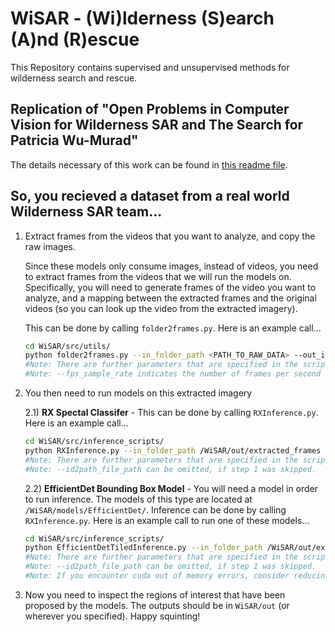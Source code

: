 # WiSAR - (Wi)lderness (S)earch (A)nd (R)escue 
This Repository contains supervised and unsupervised methods for wilderness search and rescue.

## Replication of "Open Problems in Computer Vision for Wilderness SAR and The Search for Patricia Wu-Murad"
The details necessary of this work can be found in [this readme file](https://github.tamu.edu/hrail/WiSAR/blob/ai-hadr-iccv-2023/README-ai-hadr-iccv-2023.md).

## So, you recieved a dataset from a real world Wilderness SAR team...
1) Extract frames from the videos that you want to analyze, and copy the raw images.
    
    Since these models only consume images, instead of videos, you need to extract frames from the videos that we will run the models on. Specifically, you will need to generate frames of the video you want to analyze, and a mapping between the extracted frames and the original videos (so you can look up the video from the extracted imagery).

    This can be done by calling `folder2frames.py`. Here is an example call...
    
    ```bash
    cd WiSAR/src/utils/
    python folder2frames.py --in_folder_path <PATH_TO_RAW_DATA> --out_id2path_path /WiSAR/out/id2path.csv --out_folder_path /WiSAR/out/extracted_frames --fps_sample_rate 2
    #Note: There are further parameters that are specified in the script.
    #Note: --fps_sample_rate indicates the number of frames per second that should be sampled.
    ```

2) You then need to run models on this extracted imagery

    2.1) **RX Spectal Classifer** - This can be done by calling `RXInference.py`. Here is an example call...

    ```bash
    cd WiSAR/src/inference_scripts/
    python RXInference.py --in_folder_path /WiSAR/out/extracted_frames --id2path_file_path /WiSAR/out/id2path.csv --out_folder_path /WiSAR/out/ 
    #Note: There are further parameters that are specified in the script.
    #Note: --id2path_file_path can be omitted, if step 1 was skipped.
    ```

    2.2) **EfficientDet Bounding Box Model** - You will need a model in order to run inference. The models of this type are located at `/WiSAR/models/EfficientDet/`. Inference can be done by calling `RXInference.py`. Here is an example call to run one of these models...
        
    ```bash
    cd WiSAR/src/inference_scripts/
    python EfficientDetTiledInference.py --in_folder_path /WiSAR/out/extracted_frames --model_path /WiSAR/models/EfficientDet/HERIDAL/epoch=173-step=68556.ckpt --id2path_file_path /WiSAR/out/id2path.csv --out_folder_path /WiSAR/out/ 
    #Note: There are further parameters that are specified in the script.
    #Note: --id2path_file_path can be omitted, if step 1 was skipped.
    #Note: If you encounter cuda out of memory errors, consider reducing the batch size using the --batch_size argument.
    ```
   
3) Now you need to inspect the regions of interest that have been proposed by the models. The outputs should be in `WiSAR/out` (or wherever you specified). Happy squinting!
